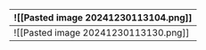 
| ![[Pasted image 20241230113104.png]] |
| ------------------------------------ |
| ![[Pasted image 20241230113130.png]] |
